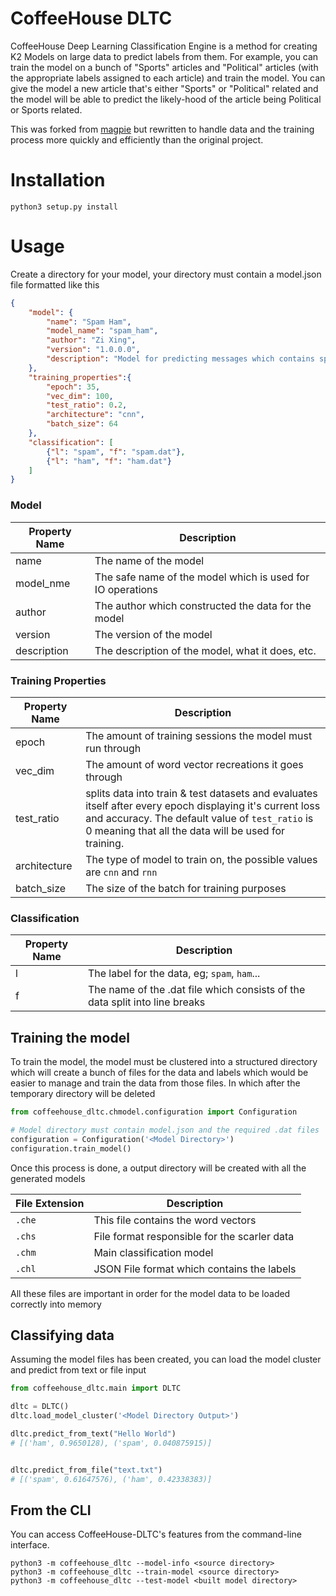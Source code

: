 # CoffeeHouse DLTC

CoffeeHouse Deep Learning Classification Engine is a method for creating K2 Models on large data
to predict labels from them. For example, you can train the model on a bunch of "Sports" articles
and "Political" articles (with the appropriate labels assigned to each article) and train the
model. You can give the model a new article that's either "Sports" or "Political" related and 
the model will be able to predict the likely-hood of the article being Political or Sports related.

This was forked from [magpie](https://github.com/inspirehep/magpie) but rewritten to handle data
and the training process more quickly and efficiently than the original project. 

# Installation

```shell script
python3 setup.py install
```

# Usage

Create a directory for your model, your directory must contain a model.json file
formatted like this

```json
{
    "model": {
        "name": "Spam Ham",
        "model_name": "spam_ham",
        "author": "Zi Xing",
        "version": "1.0.0.0",
        "description": "Model for predicting messages which contains spam or ham"
    },
    "training_properties":{
        "epoch": 35,
        "vec_dim": 100,
        "test_ratio": 0.2,
        "architecture": "cnn",
        "batch_size": 64
    },
    "classification": [
        {"l": "spam", "f": "spam.dat"},
        {"l": "ham", "f": "ham.dat"}
    ]
}

 ```

### Model

| Property Name | Description                                                |
|---------------|------------------------------------------------------------|
| name          | The name of the model                                      |
| model_nme     | The safe name of the model which is used for IO operations |
| author        | The author which constructed the data for the model        |
| version       | The version of the model                                   |
| description   | The description of the model, what it does, etc.           |


### Training Properties

| Property Name | Description                                                                                                                                                                                                           |
|---------------|-----------------------------------------------------------------------------------------------------------------------------------------------------------------------------------------------------------------------|
| epoch         | The amount of training sessions the model must run through                                                                                                                                                            |
| vec_dim       | The amount of word vector recreations it goes through                                                                                                                                                                 |
| test_ratio    | splits data into train & test datasets and evaluates itself after every epoch displaying it's current loss and accuracy. The default value of  `test_ratio` is 0 meaning that all the data will be used for training. |
| architecture  | The type of model to train on, the possible values are `cnn` and `rnn`                                                                                                                                                |
| batch_size    | The size of the batch for training purposes                                                                                                                                                                           |

### Classification

| Property Name | Description                                                                 |
|---------------|-----------------------------------------------------------------------------|
| l             | The label for the data, eg; `spam`, `ham`...                                |
| f             | The name of the .dat file which consists of the data split into line breaks |


## Training the model

To train the model, the model must be clustered into a structured directory which will create a
bunch of files for the data and labels which would be easier to manage and train the data from
those files. In which after the temporary directory will be deleted

```python
from coffeehouse_dltc.chmodel.configuration import Configuration

# Model directory must contain model.json and the required .dat files
configuration = Configuration('<Model Directory>')
configuration.train_model()
```

Once this process is done, a output directory will be created with all the generated models

| File Extension | Description                                  |
|----------------|----------------------------------------------|
| `.che`         | This file contains the word vectors          |
| `.chs`         | File format responsible for the scarler data |
| `.chm`         | Main classification model                    |
| `.chl`         | JSON File format which contains the labels   |

All these files are important in order for the model data to be loaded correctly into memory


## Classifying data

Assuming the model files has been created, you can load the model cluster and
predict from text or file input

```python
from coffeehouse_dltc.main import DLTC

dltc = DLTC()
dltc.load_model_cluster('<Model Directory Output>')

dltc.predict_from_text("Hello World")
# [('ham', 0.9650128), ('spam', 0.040875915)]


dltc.predict_from_file("text.txt")
# [('spam', 0.61647576), ('ham', 0.42338383)]
```


## From the CLI

You can access CoffeeHouse-DLTC's features from the command-line interface.

```shell script
python3 -m coffeehouse_dltc --model-info <source directory>
python3 -m coffeehouse_dltc --train-model <source directory>
python3 -m coffeehouse_dltc --test-model <built model directory>
```